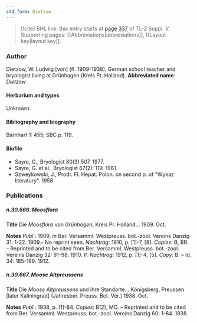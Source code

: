 ```yaml
---
std_form: Dietzow
---
```


> [!cite] BHL link: this entry starts at [page 337](https://www.biodiversitylibrary.org/page/33259383) of TL-2 Suppl. V.
> Supporting pages: [[Abbreviations|abbreviations]], [[Layout key|layout key]].

### Author

Dietzow, W. Ludwig \[von\] (fl. 1909-1938), German school teacher and bryologist living at Grünhagen (Kreis Pr. Holland). 
**Abbreviated name**: *Dietzow*

#### Herbarium and types

Unknown.

#### Bibliography and biography

Barnhart 1: 455; SBC p. 119.

#### Biofile

- Sayre, G., Bryologist 80(3) 507. 1977.
- Sayre, G. et al., Bryologist 67(2): 119. 1961.
- Szweykowski, J., Prodr. Fl. Hepat. Polon. on second p. of "Wykaz literatury". 1958.

### Publications

##### n.30.666. Moosflora

**Title**
Die *Moosflora* von *Grünhagen*, Kreis Pr. Holland... 1909. Oct.

**Notes**
*Publ*.: 1909, *in* Ber. Versamml. Westpreuss. bot.-zool. Vereins Danzig 31: 1-22. 1909.- No reprint seen.
*Nachtrag*: 1910, p. \[1\]-7, \[8\]. *Copies*: B, BR. – Reprinted and to be cited from Ber. Versamml. Westpreuss. bot.-zool. Vereins Danzig 32: 91-98. 1910.
*II. Nachtrag*: 1912, p. \[1\]-4, \[5\]. *Copy*: B. – Id. 34: 185-189. 1912.

##### n.30.667. Moose Altpreussens

**Title**
Die *Moose Altpreussens* und ihre Standorte... Königsberg, Preussen \[later Kaliningrad\] (Jahresber. Preuss. Bot. Ver.) 1938. Oct.

**Notes**
*Publ*.: 1938, p. \[1\]-84. *Copies*: B(2), MO. – Reprinted and to be cited from Ber. Versamml. Westpreuss. bot.-zool. Vereins Danzig 60: 1-84. 1938.

